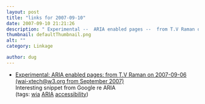 ```yaml
---
layout: post
title: "links for 2007-09-10"
date: 2007-09-10 21:21:26
description: " Experimental --  ARIA enabled pages --  from T.V Raman on 2007-09-06 (wai-xtech@w3.org from September 2007) Interesting snippet from Google re ARIA (tags --  wia ARIA accessibility)&#8230;"
thumbnail: defaultThumbnail.png
alt: ""
category: Linkage

author: dug
---
```


<ul class="delicious">
	<li>
		<div class="delicious-link"><a href="http://lists.w3.org/Archives/Public/wai-xtech/2007Sep/0049.html">Experimental: <span class="caps">ARIA </span>enabled pages: from <span class="caps">T.V</span> Raman on 2007-09-06 (wai-xtech@w3.org from September 2007)</a></div>
		<div class="delicious-extended">Interesting snippet from Google re <span class="caps">ARIA</span></div>
		<div class="delicious-tags">(tags: <a href="http://del.icio.us/dug/wia">wia</a> <a href="http://del.icio.us/dug/ARIA"><span class="caps">ARIA</span></a> <a href="http://del.icio.us/dug/accessibility">accessibility</a>)</div>
	</li>
</ul>
